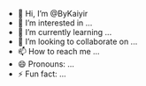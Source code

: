 - 👋 Hi, I’m @ByKaiyir
- 👀 I’m interested in ...
- 🌱 I’m currently learning ...
- 💞️ I’m looking to collaborate on ...
- 📫 How to reach me ...
- 😄 Pronouns: ...
- ⚡ Fun fact: ...

<!---
ByKaiyir/ByKaiyir is a ✨ special ✨ repository because its `README.md` (this file) appears on your GitHub profile.
You can click the Preview link to take a look at your changes.
--->
